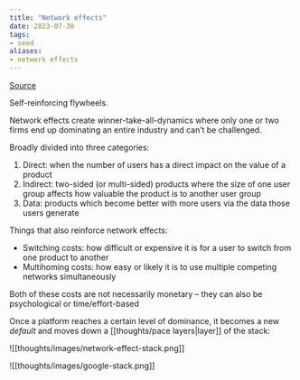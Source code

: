 ```yaml
---
title: "Network effects"
date: 2023-07-30
tags:
- seed
aliases:
- network effects
---
```


[Source](https://julian.digital/2021/12/20/the-power-of-defaults/)

Self-reinforcing flywheels.

Network effects create winner-take-all-dynamics where only one or two firms end up dominating an entire industry and can’t be challenged.

Broadly divided into three categories:
1. Direct: when the number of users has a direct impact on the value of a product
2. Indirect: two-sided (or multi-sided) products where the size of one user group affects how valuable the product is to another user group
3. Data: products which become better with more users via the data those users generate

Things that also reinforce network effects:
- Switching costs: how difficult or expensive it is for a user to switch from one product to another
- Multihoming costs: how easy or likely it is to use multiple competing networks simultaneously

Both of these costs are not necessarily monetary – they can also be psychological or time/effort-based

Once a platform reaches a certain level of dominance, it becomes a new *default* and moves down a [[thoughts/pace layers|layer]] of the stack:

![[thoughts/images/network-effect-stack.png]]

![[thoughts/images/google-stack.png]]